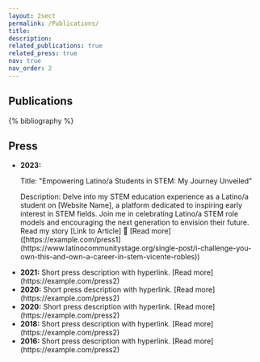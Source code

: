 ```yaml
---
layout: 2sect
permalink: /Publications/
title:
description:
related_publications: true
related_press: true
nav: true
nav_order: 2
---
```


<!-- _pages/publications.md -->
<div class="publications">
    <h2>Publications</h2>
{% bibliography %}
</div>


<div class="press">
  <h2>Press</h2>
  <!-- Add your press-related content here -->
  <ul>
    <li>
      <strong>2023:</strong> <p>Title: "Empowering Latino/a Students in STEM: My Journey Unveiled"</p>

<p>Description: Delve into my STEM education experience as a Latino/a student on [Website Name], a platform dedicated to inspiring early interest in STEM fields. Join me in celebrating Latino/a STEM role models and encouraging the next generation to envision their future. Read my story [Link to Article] 🚀 [Read more]([https://example.com/press1](https://www.latinocommunitystage.org/single-post/i-challenge-you-own-this-and-own-a-career-in-stem-vicente-robles))</p>
    </li>
    <li>
      <strong>2021:</strong> Short press description with hyperlink. [Read more](https://example.com/press2)
    </li>
    <li>
      <strong>2020:</strong> Short press description with hyperlink. [Read more](https://example.com/press2)
    </li>
    <li>
      <strong>2020:</strong> Short press description with hyperlink. [Read more](https://example.com/press2)
    </li>
    <li>
      <strong>2018:</strong> Short press description with hyperlink. [Read more](https://example.com/press2)
    </li>
    <li>
      <strong>2016:</strong> Short press description with hyperlink. [Read more](https://example.com/press2)
    </li>
    <!-- Add more press entries as needed -->
  </ul>
</div>
